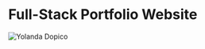 # Full-Stack Portfolio Website

![Yolanda Dopico](https://user-images.githubusercontent.com/6808728/193904063-61740dc3-6c36-46a0-995a-1abcb6d8edb1.png)

